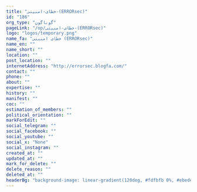 ```yaml
---
title: "خطای-امنیتی-(ERRORsec)"
id: "186"
org_type: "گوناگون"
pageLink: "/op/خطای-امنیتی-(ERRORsec)"
logo: "logos/temporary.png"
name_fa: "خطای امنیتی (ERRORsec)"
name_en: ""
name_short: ""
location: ""
post_location: ""
internetAddress: "http://errorsec.blogfa.com/"
contact: ""
phone: ""
about: ""
expertise: ""
history: ""
manifest: ""
coc: ""
estimation_of_members: ""
political_orientation: ""
markForEdit: ""
social_telegram: ""
social_facebook: ""
social_youtube: ""
social_x: "None"
social_instagram: ""
created_at: ""
updated_at: ""
mark_for_delete: ""
delete_reason: ""
deleted_at: ""
headerBg: "background-image: linear-gradient(120deg, #fdfbfb 0%, #ebedee 100%);"
---
```


